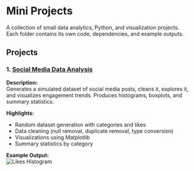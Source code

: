 # Mini Projects

A collection of small data analytics, Python, and visualization projects.  
Each folder contains its own code, dependencies, and example outputs.

## Projects

### 1. [Social Media Data Analysis](./social-media-data-analysis)
**Description:**  
Generates a simulated dataset of social media posts, cleans it, explores it, and visualizes engagement trends. Produces histograms, boxplots, and summary statistics.

**Highlights:**  
- Random dataset generation with categories and likes
- Data cleaning (null removal, duplicate removal, type conversion)
- Visualizations using Matplotlib
- Summary statistics by category

**Example Output:**  
![Likes Histogram](./social-media-data-analysis/example_outputs/likes_histogram.png)
